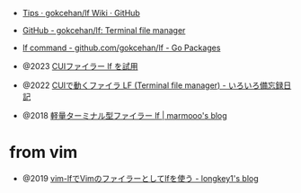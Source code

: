 - [Tips · gokcehan/lf Wiki · GitHub](https://github.com/gokcehan/lf/wiki/Tips)
- [GitHub - gokcehan/lf: Terminal file manager](https://github.com/gokcehan/lf)
- [lf command - github.com/gokcehan/lf - Go Packages](https://pkg.go.dev/github.com/gokcehan/lf)

- @2023 [CUIファイラー lf を試用](http://blawat2015.no-ip.com/~mieki256/diary/20231013.html)
- @2022 [CUIで動くファイラ LF (Terminal file manager) - いろいろ備忘録日記](https://devlights.hatenablog.com/entry/2022/01/21/073000)
- @2018 [軽量ターミナル型ファイラー lf | marmooo's blog](https://marmooo.blogspot.com/2018/04/lf.html)

# from vim

- @2019 [vim-lfでVimのファイラーとしてlfを使う - longkey1's blog](https://blog.longkey1.net/2019/10/19/vim-lf/)
